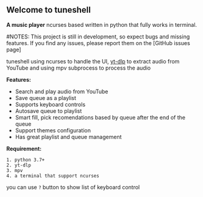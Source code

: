 ## Welcome to tuneshell
**A music player** ncurses based written in python that fully works in terminal.

#NOTES:
This project is still in development, so expect bugs and missing features. If you find any issues, please report them on the [GitHub issues page]

tuneshell using ncurses to handle the UI, [yt-dlp](https://github.com/yt-dlp/yt-dlp) to extract audio from YouTube and using mpv subprocess to process the audio

**Features:**
- Search and play audio from YouTube
- Save queue as a playlist
- Supports keyboard controls
- Autosave queue to playlist
- Smart fill, pick recomendations based by queue after the end of the queue
- Support themes configuration
- Has great playlist and queue management

**Requirement:**

    1. python 3.7+
    2. yt-dlp 
    3. mpv
    4. a terminal that support ncurses

you can use `?` button to show list of keyboard control
